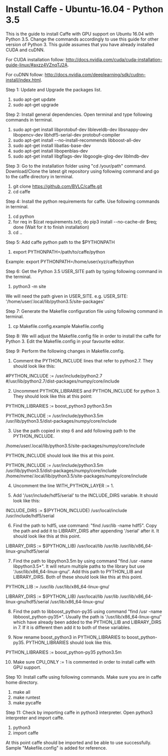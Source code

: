 # Install Caffe - Ubuntu-16.04 - Python 3.5
This is the guide to install Caffe with GPU support on Ubuntu 16.04 with Python 3.5. Change the commands accordingly to 
use this guide for other version of Python 3. This guide assumes that you have already installed CUDA and cuDNN.

For CUDA installation follow: http://docs.nvidia.com/cuda/cuda-installation-guide-linux/#axzz4VZnqTJ2A.

For cuDNN follow: http://docs.nvidia.com/deeplearning/sdk/cudnn-install/index.html.

Step 1: Update and Upgrade the packages list.
1. sudo apt-get update
2. sudo apt-get upgrade

Step 2: Install general dependencies. Open terminal and type following commands in terminal.
1. sudo apt-get install libprotobuf-dev libleveldb-dev libsnappy-dev libopencv-dev libhdf5-serial-dev protobuf-compiler
2. sudo apt-get install --no-install-recommends libboost-all-dev
3. sudo apt-get install libatlas-base-dev
4. sudo apt-get install libopenblas-dev
5. sudo apt-get install libgflags-dev libgoogle-glog-dev liblmdb-dev

Step 3: Go to the installation folder using "cd /your/path" command. Download/Clone the latest git repository using following command and go to
the caffe directory in terminal.
1. git clone https://github.com/BVLC/caffe.git
2. cd caffe

Step 4: Install the python requirements for caffe. Use following commands in terminal.
1. cd python
2. for req in $(cat requirements.txt); do pip3 install --no-cache-dir $req; done (Wait for it to finish installation)
3. cd ..

Step 5: Add caffe python path to the $PYTHONPATH
1. export PYTHONPATH=/path/to/caffe/python

Example: export PYTHONPATH=/home/user/xyz/caffe/python

Step 6: Get the Python 3.5 USER_SITE path by typing following command in the terminal.
1. python3 -m site

We will need the path given in USER_SITE. e.g. USER_SITE: '/home/user/.local/lib/python3.5/site-packages'

Step 7: Generate the Makefile configuration file using following command in terminal.
1. cp Makefile.config.example Makefile.config

Step 8: We will adjust the Makefile.config file in order to install the caffe for Python 3. Edit the Makefile.config in your favourite editor.

Step 9: Perform the following changes in Makefile.config.
1. Comment the PYTHON_INCLUDE lines that refer to python2.7. They should look like this:

#PYTHON_INCLUDE := /usr/include/python2.7 \
#/usr/lib/python2.7/dist-packages/numpy/core/include

2. Uncomment PYTHON_LIBRARIES and PYTHON_INCLUDE for python 3. They should look like this at this point:

PYTHON_LIBRARIES := boost_python3 python3.5m

PYTHON_INCLUDE := /usr/include/python3.5m \
                 /usr/lib/python3.5/dist-packages/numpy/core/include
                 
3. Use the path copied in step 6 and add following path to the PYTHON_INCLUDE.

/home/user/.local/lib/python3.5/site-packages/numpy/core/include

PYTHON_INCLUDE should look like this at this point. 

PYTHON_INCLUDE := /usr/include/python3.5m \
                 /usr/lib/python3.5/dist-packages/numpy/core/include \
				 /home/nvme/.local/lib/python3.5/site-packages/numpy/core/include
         
4. Uncomment the line WITH_PYTHON_LAYER := 1.

5. Add '/usr/include/hdf5/serial' to the INCLUDE_DIRS variable. It should look like this:

INCLUDE_DIRS := $(PYTHON_INCLUDE) /usr/local/include /usr/include/hdf5/serial

6. Find the path to hdf5, use command: "find /usr/lib -name hdf5". Copy the path and add it to LIBRARY_DIRS after appending '/serial' after it. It should look like this at this point.

LIBRARY_DIRS := $(PYTHON_LIB) /usr/local/lib /usr/lib /usr/lib/x86_64-linux-gnu/hdf5/serial

7. Find the path to libpython3.5m by using command "find /usr -name libpython3.5*". It will return multiple paths to the library but use 
'/usr/lib/x86_64-linux-gnu/'. Add this path to PYTHON_LIB and LIBRARY_DIRS. Both of these should look like this at this point. 

PYTHON_LIB := /usr/lib /usr/lib/x86_64-linux-gnu/

LIBRARY_DIRS := $(PYTHON_LIB) /usr/local/lib /usr/lib /usr/lib/x86_64-linux-gnu/hdf5/serial /usr/lib/x86_64-linux-gnu/

8. Find the path to libboost_python-py35 using command "find /usr -name libboost_python-py35*". Usually the path is '/usr/lib/x86_64-linux-gnu/' 
which have already been added to the PYTHON_LIB and LIBRARY_DIRS in 7. If it is different then add it to both of these variables. 

9. Now rename boost_python3 in PYTHON_LIBRARIES to boost_python-py35. PYTHON_LIBRARIES should look like this.

PYTHON_LIBRARIES := boost_python-py35 python3.5m

10. Make sure CPU_ONLY := 1 is commented in order to install caffe with GPU support.

Step 10: Install caffe using following commands. Make sure you are in caffe home directory.

1. make all
2. make runtest
3. make pycaffe

Step 11: Check by importing caffe in python3 interpreter. Open python3 interpreter and import caffe.
1. python3
2. import caffe

At this point caffe should be imported and be able to use successfully. Sample "Makefile.config" is added for reference.
